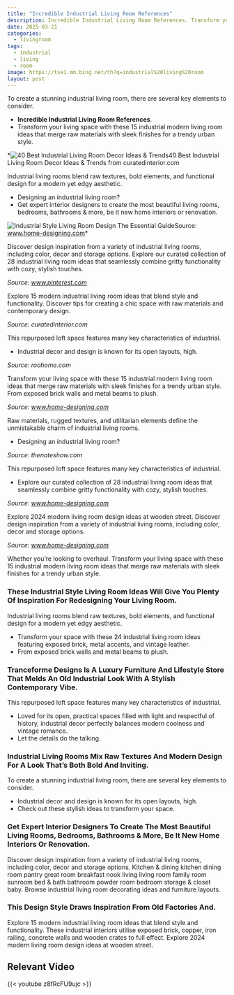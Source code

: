 ```yaml
---
title: "Incredible Industrial Living Room References"
description: Incredible Industrial Living Room References. Transform your living space with these 15 industrial modern living room ideas that merge raw materials with sleek ...
date: 2025-03-21
categories:
  - livingroom
tags:
  - industrial
  - living
  - room
image: https://tse1.mm.bing.net/th?q=industrial%20living%20room
layout: post
---
```


To create a stunning industrial living room, there are several key elements to consider.

- **Incredible Industrial Living Room References**.
- Transform your living space with these 15 industrial modern living room ideas that merge raw materials with sleek finishes for a trendy urban style.

*![40 Best Industrial Living Room Decor Ideas & Trends](https://i2.wp.com/curatedinterior.com/wp-content/uploads/2021/02/Distressed-Sofa-in-Industrial-Living-Room-via-Brock-Built-768x905.jpg)40 Best Industrial Living Room Decor Ideas & Trends from curatedinterior.com

 Industrial living rooms blend raw textures, bold elements, and functional design for a modern yet edgy aesthetic.

- Designing an industrial living room?
- Get expert interior designers to create the most beautiful living rooms, bedrooms, bathrooms & more, be it new home interiors or renovation.

![Industrial Style Living Room Design The Essential Guide](https://i2.wp.com/cdn.home-designing.com/wp-content/uploads/2017/06/colourful-two-storey-view-industrial-inspired-living-room.jpg)Source: www.home-designing.com*

Discover design inspiration from a variety of industrial living rooms, including color, decor and storage options. Explore our curated collection of 28 industrial living room ideas that seamlessly combine gritty functionality with cozy, stylish touches.

*Source: www.pinterest.com*

Explore 15 modern industrial living room ideas that blend style and functionality. Discover tips for creating a chic space with raw materials and contemporary design.

*Source: curatedinterior.com*

This repurposed loft space features many key characteristics of industrial.

- Industrial decor and design is known for its open layouts, high.

*Source: roohome.com*

Transform your living space with these 15 industrial modern living room ideas that merge raw materials with sleek finishes for a trendy urban style. From exposed brick walls and metal beams to plush.

*Source: www.home-designing.com*

 Raw materials, rugged textures, and utilitarian elements define the unmistakable charm of industrial living rooms.

- Designing an industrial living room?

*Source: thenateshow.com*

This repurposed loft space features many key characteristics of industrial.

- Explore our curated collection of 28 industrial living room ideas that seamlessly combine gritty functionality with cozy, stylish touches.

*Source: www.home-designing.com*

Explore 2024 modern living room design ideas at wooden street. Discover design inspiration from a variety of industrial living rooms, including color, decor and storage options.

*Source: www.home-designing.com*

Whether you’re looking to overhaul. Transform your living space with these 15 industrial modern living room ideas that merge raw materials with sleek finishes for a trendy urban style.

### These Industrial Style Living Room Ideas Will Give You Plenty Of Inspiration For Redesigning Your Living Room.

 Industrial living rooms blend raw textures, bold elements, and functional design for a modern yet edgy aesthetic.

- Transform your space with these 24 industrial living room ideas featuring exposed brick, metal accents, and vintage leather.
- From exposed brick walls and metal beams to plush.

### Tranceforme Designs Is A Luxury Furniture And Lifestyle Store That Melds An Old Industrial Look With A Stylish Contemporary Vibe.

This repurposed loft space features many key characteristics of industrial.

- Loved for its open, practical spaces filled with light and respectful of history, industrial decor perfectly balances modern coolness and vintage romance.
- Let the details do the talking.

### Industrial Living Rooms Mix Raw Textures And Modern Design For A Look That’s Both Bold And Inviting.

 To create a stunning industrial living room, there are several key elements to consider.

- Industrial decor and design is known for its open layouts, high.
- Check out these stylish ideas to transform your space.

### Get Expert Interior Designers To Create The Most Beautiful Living Rooms, Bedrooms, Bathrooms & More, Be It New Home Interiors Or Renovation.

Discover design inspiration from a variety of industrial living rooms, including color, decor and storage options. Kitchen & dining kitchen dining room pantry great room breakfast nook living living room family room sunroom bed & bath bathroom powder room bedroom storage & closet baby. Browse industrial living room decorating ideas and furniture layouts.

### This Design Style Draws Inspiration From Old Factories And.

Explore 15 modern industrial living room ideas that blend style and functionality. These industrial interiors utilise exposed brick, copper, iron railing, concrete walls and wooden crates to full effect. Explore 2024 modern living room design ideas at wooden street.

## Relevant Video

{{< youtube z8fRcFU9ujc >}}

